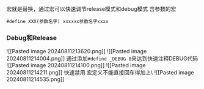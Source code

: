 宏就是替换，通过宏可以快速调节release模式和debug模式
含参数的宏
```
#define XXX(参数名字) xxxxxx参数名字xxxx
```
### Debug和Release
![[Pasted image 20240811213620.png]]
![[Pasted image 20240811214004.png]]
通过添加`#define _DEBUG 0`来达到快速注释DEBUG代码
![[Pasted image 20240811214100.png]]
![[Pasted image 20240811214211.png]]
快速禁用
宏定义不能直接回车得加上\\
![[Pasted image 20240811214535.png]]